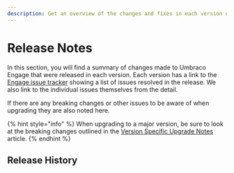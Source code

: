 ```yaml
---
description: Get an overview of the changes and fixes in each version of Umbraco Engage.
---
```


# Release Notes

In this section, you will find a summary of changes made to Umbraco Engage that were released in each version. Each version has a link to the [Engage issue tracker](https://github.com/umbraco/Umbraco.Engage.Issues/) showing a list of issues resolved in the release. We also link to the individual issues themselves from the detail.

If there are any breaking changes or other issues to be aware of when upgrading they are also noted here.

{% hint style="info" %}
When upgrading to a major version, be sure to look at the breaking changes outlined in the [Version Specific Upgrade Notes](upgrading/version-specific-upgrade-notes.md) article.
{% endhint %}

## Release History
